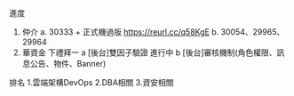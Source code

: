進度

1. 仲介
   a. 30333 + 正式機過版 https://reurl.cc/q58KgE
   b. 30054、29965、29964
2. 華資金 下禮拜一
   a [後台]雙因子驗證 進行中
   b [後台]審核機制(角色權限、訊息公告、物件、Banner)




排名
1.雲端架構DevOps
2.DBA相關
3.資安相關
